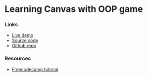 # Learning Canvas with OOP game

### Links
+ [Live demo](https://js-learning-canvas-with-oop-game.rjlevy.repl.co/)
+ [Source code](https://repl.it/@rjlevy/js-learning-canvas-with-oop-game)
+ [Github repo]()

### Resources
+ [Freecodecamp tutorial](https://www.youtube.com/watch?v=3EMxBkqC4z0)
